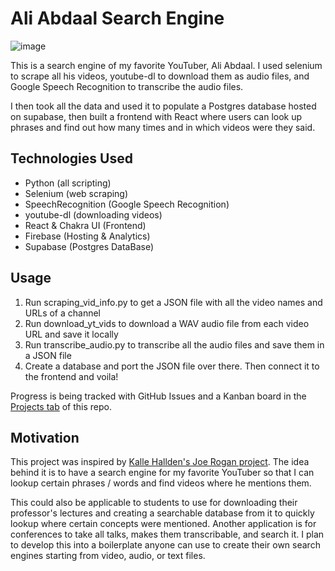 # Ali Abdaal Search Engine

![image](https://user-images.githubusercontent.com/63742054/116843039-aa9be480-abac-11eb-82b7-1f5508d4d1d2.png)

This is a search engine of my favorite YouTuber, Ali Abdaal. I used selenium to scrape all his videos, youtube-dl to download them as audio files, and Google Speech Recognition to transcribe the audio files.

I then took all the data and used it to populate a Postgres database hosted on supabase, then built a frontend with React where users can look up phrases and find out how many times and in which videos were they said.

## Technologies Used

- Python (all scripting)
- Selenium (web scraping)
- SpeechRecognition (Google Speech Recognition)
- youtube-dl (downloading videos)
- React & Chakra UI (Frontend)
- Firebase (Hosting & Analytics)
- Supabase (Postgres DataBase)

## Usage

1. Run scraping_vid_info.py to get a JSON file with all the video names and URLs of a channel
2. Run download_yt_vids to download a WAV audio file from each video URL and save it locally
3. Run transcribe_audio.py to transcribe all the audio files and save them in a JSON file
4. Create a database and port the JSON file over there. Then connect it to the frontend and voila!

Progress is being tracked with GitHub Issues and a Kanban board in the [Projects tab](https://github.com/Nutlope/yt-search-engine/projects/1) of this repo.

## Motivation

This project was inspired by [Kalle Hallden's Joe Rogan project](https://www.youtube.com/watch?v=UUnAcrzA0nA&t=7s&ab_channel=KalleHallden). The idea behind it is to have a search engine for my favorite YouTuber so that I can lookup certain phrases / words and find videos where he mentions them.

This could also be applicable to students to use for downloading their professor's lectures and creating a searchable database from it to quickly lookup where certain concepts were mentioned. Another application is for conferences to take all talks, makes them transcribable, and search it. I plan to develop this into a boilerplate anyone can use to create their own search engines starting from video, audio, or text files.
